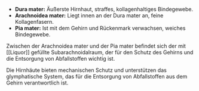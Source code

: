 - **Dura mater:** Äußerste Hirnhaut, straffes, kollagenhaltiges Bindegewebe.
- **Arachnoidea mater:** Liegt innen an der Dura mater an, feine Kollagenfasern.
- **Pia mater:** Ist mit dem Gehirn und Rückenmark verwachsen, weiches Bindegewebe.

Zwischen der Arachnoidea mater und der Pia mater befindet sich der mit [[Liquor]] gefüllte Subarachnoidalraum, der für den Schutz des Gehirns und die Entsorgung von Abfallstoffen wichtig ist.

Die Hirnhäute bieten mechanischen Schutz und unterstützen das glymphatische System, das für die Entsorgung von Abfallstoffen aus dem Gehirn verantwortlich ist.